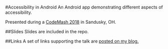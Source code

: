 #Accessibility in Android
An Android app demonstrating different aspects of accessibility.

Presented during a [CodeMash 2018](http://www.codemash.org/sessions/?id=7267) in Sandusky, OH.

##Slides
Slides are included in the repo.

##Links
A set of links supporting the talk are [posted on my blog.](https://davidtruxall.com/accessibility-resources/)